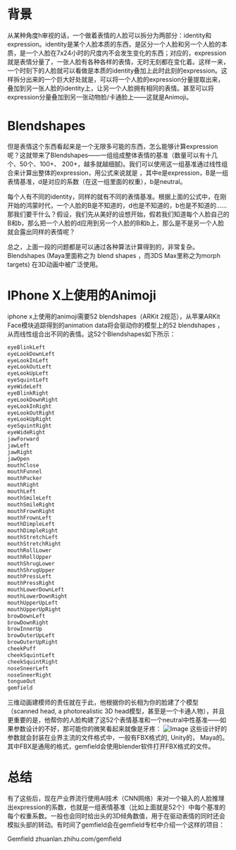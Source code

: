 # 背景
从某种角度h审视的话，一个做着表情的人脸可以拆分为两部分：identity和expression。identity是某个人脸本质的东西，是区分一个人脸和另一个人脸的本质，是一个人脸在7x24小时的尺度内不会发生变化的东西；对应的，expression就是表情分量了，一张人脸有各种各样的表情，无时无刻都在变化着。这样一来，一个时刻下的人脸就可以看做是本质的identity叠加上此时此刻的expression。这样拆分出来的一个巨大好处就是，可以将一个人脸的expression分量提取出来，叠加到另一张人脸的identity上，让另一个人脸拥有相同的表情。甚至可以将expression分量叠加到另一张动物脸/卡通脸上——这就是Animoji。

# Blendshapes
但是表情这个东西看起来是一个无限多可能的东西，怎么能够计算expression呢？这就带来了Blendshapes——一组组成整体表情的基准（数量可以有十几个、50个、100+、 200+，越多就越细腻)。我们可以使用这一组基准通过线性组合来计算出整体的expression，用公式来说就是 
 ，其中e是expression，B是一组表情基准，d是对应的系数（在这一组里面的权重），b是neutral。

每个人有不同的identity，同样的就有不同的表情基准。根据上面的公式中，在刚开始的鸿蒙时代，一个人脸的B是不知道的，d也是不知道的，b也是不知道的......那我们要干什么？假设，我们先从美好的设想开始，假若我们知道每个人脸自己的B和b，那么把一个人脸的d应用到另一个人脸的B和b上，那么是不是另一个人脸就会露出同样的表情呢？

总之，上面一段的问题都是可以通过各种算法计算得到的，非常复杂。Blendshapes (Maya里面称之为 blend shapes ，而3DS Max里称之为morph targets) 在3D动画中被广泛使用。

# IPhone X上使用的Animoji
iphone x上使用的animoji需要52 blendshapes（ARKit 2规范），从苹果ARKit Face模块追踪得到的animation data将会驱动你的模型上的52 blendshapes ，从而线性组合出不同的表情。这52个Blendshapes如下所示：
```bash
eyeBlinkLeft
eyeLookDownLeft
eyeLookInLeft
eyeLookOutLeft
eyeLookUpLeft
eyeSquintLeft
eyeWideLeft
eyeBlinkRight
eyeLookDownRight
eyeLookInRight
eyeLookOutRight
eyeLookUpRight
eyeSquintRight
eyeWideRight
jawForward
jawLeft
jawRight
jawOpen
mouthClose
mouthFunnel
mouthPucker
mouthRight
mouthLeft
mouthSmileLeft
mouthSmileRight
mouthFrownRight
mouthFrownLeft
mouthDimpleLeft
mouthDimpleRight
mouthStretchLeft
mouthStretchRight
mouthRollLower
mouthRollUpper
mouthShrugLower
mouthShrugUpper
mouthPressLeft
mouthPressRight
mouthLowerDownLeft
mouthLowerDownRight
mouthUpperUpLeft
mouthUpperUpRight
browDownLeft
browDownRight
browInnerUp
browOuterUpLeft
browOuterUpRight
cheekPuff
cheekSquintLeft
cheekSquintRight
noseSneerLeft
noseSneerRight
tongueOut
gemfield
```
三维动画建模师的责任就在于此，他根据你的长相为你的脸建了个模型（scanned head, a photorealistic 3D head模型，甚至是一个卡通人物），并且更重要的是，他帮你的人脸构建了这52个表情基准和一个neutral中性基准——如果参数设计的不好，那可能你的微笑看起来就像是牙疼：
![Image](https://github.com/user-attachments/assets/42ded6da-0cb8-4c5e-9b21-1029e2b67032)
这些设计好的参数就会封装在业界主流的文件格式中，一般有FBX格式的, Unity的， Maya的。其中FBX是通用的格式，gemfield会使用blender软件打开FBX格式的文件。

# 总结
有了这些后，现在产业界流行使用AI技术（CNN网络）来对一个输入的人脸推理出expression的系数，也就是一组表情基准（比如上面就是52个）中每个基准的每个权重系数。一般也会同时给出头的3D倾角数值，用于在驱动表情的同时还会模拟头部的转动。有时间了gemfield会在gemfield专栏中介绍一个这样的项目：

Gemfield
​zhuanlan.zhihu.com/gemfield
